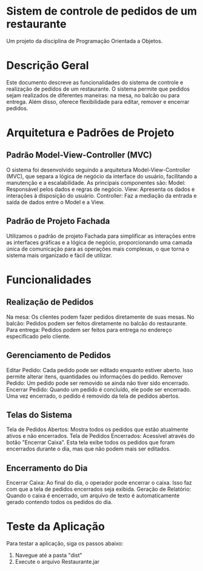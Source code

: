 # Sistem de controle de pedidos de um restaurante
Um projeto da disciplina de Programação Orientada a Objetos.

# Descrição Geral
Este documento descreve as funcionalidades do sistema de controle e realização de pedidos de um restaurante. O sistema permite que pedidos sejam realizados de diferentes maneiras: na mesa, no balcão ou para entrega. Além disso, oferece flexibilidade para editar, remover e encerrar pedidos.

# Arquitetura e Padrões de Projeto
## Padrão Model-View-Controller (MVC)
O sistema foi desenvolvido seguindo a arquitetura Model-View-Controller (MVC), que separa a lógica de negócio da interface do usuário, facilitando a manutenção e a escalabilidade. As principais componentes são:
Model: Responsável pelos dados e regras de negócio.
View: Apresenta os dados e interações à disposição do usuário.
Controller: Faz a mediação da entrada e saída de dados entre o Model e a View.

## Padrão de Projeto Fachada
Utilizamos o padrão de projeto Fachada para simplificar as interações entre as interfaces gráficas e a lógica de negócio, proporcionando uma camada única de comunicação para as operações mais complexas, o que torna o sistema mais organizado e fácil de utilizar.

# Funcionalidades
## Realização de Pedidos
Na mesa: Os clientes podem fazer pedidos diretamente de suas mesas.
No balcão: Pedidos podem ser feitos diretamente no balcão do restaurante.
Para entrega: Pedidos podem ser feitos para entrega no endereço especificado pelo cliente.

## Gerenciamento de Pedidos
Editar Pedido: Cada pedido pode ser editado enquanto estiver aberto. Isso permite alterar itens, quantidades ou informações do pedido.
Remover Pedido: Um pedido pode ser removido se ainda não tiver sido encerrado.
Encerrar Pedido: Quando um pedido é concluído, ele pode ser encerrado. Uma vez encerrado, o pedido é removido da tela de pedidos abertos.

## Telas do Sistema
Tela de Pedidos Abertos: Mostra todos os pedidos que estão atualmente ativos e não encerrados.
Tela de Pedidos Encerrados: Acessível através do botão "Encerrar Caixa". Esta tela exibe todos os pedidos que foram encerrados durante o dia, mas que não podem mais ser editados.

## Encerramento do Dia
Encerrar Caixa: Ao final do dia, o operador pode encerrar o caixa. Isso faz com que a tela de pedidos encerrados seja exibida.
Geração de Relatório: Quando o caixa é encerrado, um arquivo de texto é automaticamente gerado contendo todos os pedidos do dia.

# Teste da Aplicação
Para testar a aplicação, siga os passos abaixo:

1) Navegue até a pasta "dist"
2) Execute o arquivo Restaurante.jar

